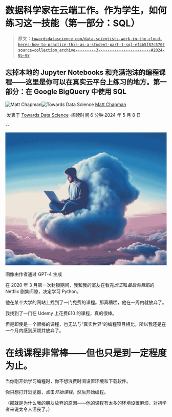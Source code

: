 # 数据科学家在云端工作。作为学生，如何练习这一技能（第一部分：SQL）

> 原文：[`towardsdatascience.com/data-scientists-work-in-the-cloud-heres-how-to-practice-this-as-a-student-part-1-sql-ef4b5f87c570?source=collection_archive---------3-----------------------#2024-05-08`](https://towardsdatascience.com/data-scientists-work-in-the-cloud-heres-how-to-practice-this-as-a-student-part-1-sql-ef4b5f87c570?source=collection_archive---------3-----------------------#2024-05-08)

## 忘掉本地的 Jupyter Notebooks 和充满泡沫的编程课程——这里是你可以在真实云平台上练习的地方。第一部分：在 Google BigQuery 中使用 SQL

[](https://medium.com/@mattchapmanmsc?source=post_page---byline--ef4b5f87c570--------------------------------)![Matt Chapman](https://medium.com/@mattchapmanmsc?source=post_page---byline--ef4b5f87c570--------------------------------)[](https://towardsdatascience.com/?source=post_page---byline--ef4b5f87c570--------------------------------)![Towards Data Science](https://towardsdatascience.com/?source=post_page---byline--ef4b5f87c570--------------------------------) [Matt Chapman](https://medium.com/@mattchapmanmsc?source=post_page---byline--ef4b5f87c570--------------------------------)

·发表于 [Towards Data Science](https://towardsdatascience.com/?source=post_page---byline--ef4b5f87c570--------------------------------) ·阅读时间 6 分钟·2024 年 5 月 8 日

--

![](img/e95bf9c35a9153fac90f078ffb766c5f.png)

图像由作者通过 GPT-4 生成

在 2020 年 3 月第一次封锁期间，我和我的室友在看完*虎王*和*最后的舞蹈*的 Netflix 剧集间隙，决定学习 Python。

他在某个大学的网站上找到了一门免费的课程。那真糟糕，他在一周内就放弃了。

我找到了一门在 Udemy 上花费£10 的课程，真的很棒。

但是即使是一个很棒的课程，也无法与“真实世界”的编程项目相比，所以我还是在一个月内感到厌烦并放弃了。

# 在线课程非常棒——但也只是到一定程度为止。

当你刚开始学习编程时，你不想浪费时间设置环境和下载软件。

你只想打开浏览器，点击*开始课程*，然后开始编程。

（那就是为什么我的朋友放弃的原因——他的课程有太多的环境设置麻烦，对初学者来说太令人沮丧了。）
